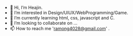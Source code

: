 - 👋 Hi, I’m Heajin.
- 👀 I’m interested in Design/UIUX/WebProgramming/Game.
- 🌱 I’m currently learning html, css, javascript and C.
- 💞️ I’m looking to collaborate on ...
- 📫 How to reach me 'ramong4028@gmail.com' .

<!---
KHyan/KHyan is a ✨ special ✨ repository because its `README.md` (this file) appears on your GitHub profile.
You can click the Preview link to take a look at your changes.
--->
